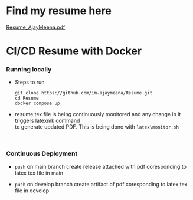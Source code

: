 # Find my resume here

[Resume_AjayMeena.pdf](https://github.com/im-ajaymeena/Resume/releases/download/untagged-74012c21b772e7e0a121/Ajay_Meena_Resume.pdf)



# CI/CD Resume with Docker

### Running locally
- Steps to run
    ``` 
    git clone https://github.com/im-ajaymeena/Resume.git 
    cd Resume 
    docker compose up 
    ```
- resume.tex file is being continuously monitored and any change in it triggers latexmk command <br />  to generate updated PDF. This is being done with ```latex\monitor.sh```

<br />

### Continuous Deployment
- `push` on main branch create release attached with pdf coresponding to latex tex file in main

- `push` on develop branch create artifact of pdf coresponding to latex tex file in develop
